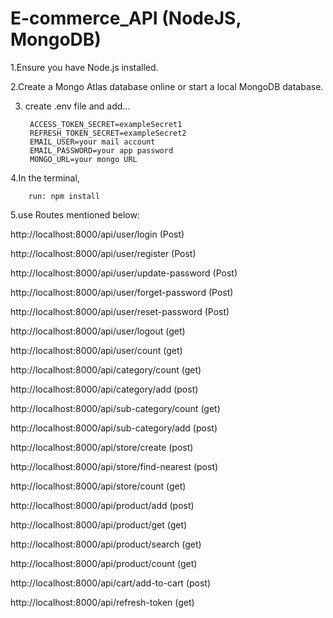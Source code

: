 # E-commerce_API (NodeJS, MongoDB)
1.Ensure you have Node.js installed.

2.Create a Mongo Atlas database online or start a local MongoDB database.

3. create .env file and add...

        ACCESS_TOKEN_SECRET=exampleSecret1
        REFRESH_TOKEN_SECRET=exampleSecret2
        EMAIL_USER=your mail account
        EMAIL_PASSWORD=your app password
        MONGO_URL=your mongo URL

4.In the terminal,

        run: npm install

5.use Routes mentioned below:

http://localhost:8000/api/user/login (Post)

http://localhost:8000/api/user/register (Post)

http://localhost:8000/api/user/update-password (Post)

http://localhost:8000/api/user/forget-password (Post)

http://localhost:8000/api/user/reset-password (Post)

http://localhost:8000/api/user/logout (get)

http://localhost:8000/api/user/count (get)

http://localhost:8000/api/category/count (get)

http://localhost:8000/api/category/add (post)

http://localhost:8000/api/sub-category/count (get)

http://localhost:8000/api/sub-category/add (post)

http://localhost:8000/api/store/create (post)

http://localhost:8000/api/store/find-nearest (post)

http://localhost:8000/api/store/count (get)

http://localhost:8000/api/product/add (post)

http://localhost:8000/api/product/get (get)

http://localhost:8000/api/product/search (get)

http://localhost:8000/api/product/count (get)

http://localhost:8000/api/cart/add-to-cart (post)

http://localhost:8000/api/refresh-token (get)
